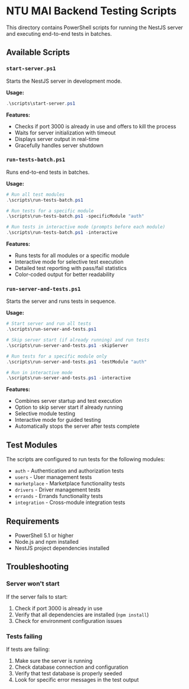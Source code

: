 # NTU MAI Backend Testing Scripts

This directory contains PowerShell scripts for running the NestJS server and executing end-to-end tests in batches.

## Available Scripts

### `start-server.ps1`

Starts the NestJS server in development mode.

**Usage:**
```powershell
.\scripts\start-server.ps1
```

**Features:**
- Checks if port 3000 is already in use and offers to kill the process
- Waits for server initialization with timeout
- Displays server output in real-time
- Gracefully handles server shutdown

### `run-tests-batch.ps1`

Runs end-to-end tests in batches.

**Usage:**
```powershell
# Run all test modules
.\scripts\run-tests-batch.ps1

# Run tests for a specific module
.\scripts\run-tests-batch.ps1 -specificModule "auth"

# Run tests in interactive mode (prompts before each module)
.\scripts\run-tests-batch.ps1 -interactive
```

**Features:**
- Runs tests for all modules or a specific module
- Interactive mode for selective test execution
- Detailed test reporting with pass/fail statistics
- Color-coded output for better readability

### `run-server-and-tests.ps1`

Starts the server and runs tests in sequence.

**Usage:**
```powershell
# Start server and run all tests
.\scripts\run-server-and-tests.ps1

# Skip server start (if already running) and run tests
.\scripts\run-server-and-tests.ps1 -skipServer

# Run tests for a specific module only
.\scripts\run-server-and-tests.ps1 -testModule "auth"

# Run in interactive mode
.\scripts\run-server-and-tests.ps1 -interactive
```

**Features:**
- Combines server startup and test execution
- Option to skip server start if already running
- Selective module testing
- Interactive mode for guided testing
- Automatically stops the server after tests complete

## Test Modules

The scripts are configured to run tests for the following modules:

- `auth` - Authentication and authorization tests
- `users` - User management tests
- `marketplace` - Marketplace functionality tests
- `drivers` - Driver management tests
- `errands` - Errands functionality tests
- `integration` - Cross-module integration tests

## Requirements

- PowerShell 5.1 or higher
- Node.js and npm installed
- NestJS project dependencies installed

## Troubleshooting

### Server won't start

If the server fails to start:

1. Check if port 3000 is already in use
2. Verify that all dependencies are installed (`npm install`)
3. Check for environment configuration issues

### Tests failing

If tests are failing:

1. Make sure the server is running
2. Check database connection and configuration
3. Verify that test database is properly seeded
4. Look for specific error messages in the test output